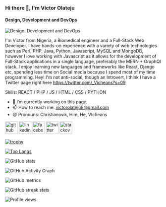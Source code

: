 ### Hi there 👋, I'm Victor Olateju
#### Design, Development and DevOps
![Design, Development and DevOps](https://res.cloudinary.com/brainballer/image/upload/v1628528863/Victor_Olateju_hkkucz.png)

I'm Victor from Nigeria, a Biomedical engineer and a Full-Stack Web Developer. I have hands-on experience with a variety of web technologies such as Perl, PHP, Java, Python, Javascript, MySQL and MongoDB, however I love working with Javascript as it allows for the development of Full-Stack applications in a single language, preferably the MERN + GraphQl stack.
I enjoy learning new languages and frameworks like React, Django etc, spending less time on Social media because I spend most of my time programming. Hey! I'm not anti-social, though an Introvert, I think I have a Twitter page right here https://twitter.com/_Vicheans?s=09

Skills: REACT / PHP / JS / HTML / CSS / PYTHON

- 🔭 I’m currently working on this page. 
- 📫 How to reach me: victorolateju8@gmail.com 
- 😄 Pronouns: Christianovik, Him, He, VIcheans 


[<img src='https://cdn.jsdelivr.net/npm/simple-icons@3.0.1/icons/github.svg' alt='github' height='40'>](https://github.com/https://github.com/Vicheans)  [<img src='https://cdn.jsdelivr.net/npm/simple-icons@3.0.1/icons/linkedin.svg' alt='linkedin' height='40'>](https://www.linkedin.com/in/https://www.linkedin.com/in/victor-daniel-olateju-7a629116a//)  [<img src='https://cdn.jsdelivr.net/npm/simple-icons@3.0.1/icons/facebook.svg' alt='facebook' height='40'>](https://www.facebook.com/https://www.facebook.com/victor.olateju.90)  [<img src='https://cdn.jsdelivr.net/npm/simple-icons@3.0.1/icons/twitter.svg' alt='twitter' height='40'>](https://twitter.com/https://twitter.com/_Vicheans?s=09)  [<img src='https://cdn.jsdelivr.net/npm/simple-icons@3.0.1/icons/stackoverflow.svg' alt='stackoverflow' height='40'>](https://stackoverflow.com/users/https://stackoverflow.com/users/11484914/vicheans)  

[![trophy](https://github-profile-trophy.vercel.app/?username=Vicheans)](https://github.com/ryo-ma/github-profile-trophy)

[![Top Langs](https://github-readme-stats.vercel.app/api/top-langs/?username=Vicheans)](https://github.com/anuraghazra/github-readme-stats)

![GitHub stats](https://github-readme-stats.vercel.app/api?username=https://github.com/Vicheans&show_icons=true&count_private=true)  

![GitHub Activity Graph](https://activity-graph.herokuapp.com/graph?username=Vicheans)  

![GitHub metrics](https://metrics.lecoq.io/https://github.com/Vicheans)  

![GitHub streak stats](https://github-readme-streak-stats.herokuapp.com/?user=Vicheans)  

![Profile views](https://gpvc.arturio.dev/https://github.com/Vicheans)  

